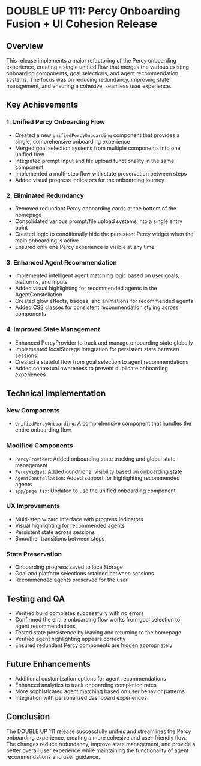 # DOUBLE UP 111: Percy Onboarding Fusion + UI Cohesion Release

## Overview
This release implements a major refactoring of the Percy onboarding experience, creating a single unified flow that merges the various existing onboarding components, goal selections, and agent recommendation systems. The focus was on reducing redundancy, improving state management, and ensuring a cohesive, seamless user experience.

## Key Achievements

### 1. Unified Percy Onboarding Flow
- Created a new `UnifiedPercyOnboarding` component that provides a single, comprehensive onboarding experience
- Merged goal selection systems from multiple components into one unified flow
- Integrated prompt input and file upload functionality in the same component
- Implemented a multi-step flow with state preservation between steps
- Added visual progress indicators for the onboarding journey

### 2. Eliminated Redundancy
- Removed redundant Percy onboarding cards at the bottom of the homepage
- Consolidated various prompt/file upload systems into a single entry point
- Created logic to conditionally hide the persistent Percy widget when the main onboarding is active
- Ensured only one Percy experience is visible at any time

### 3. Enhanced Agent Recommendation
- Implemented intelligent agent matching logic based on user goals, platforms, and inputs
- Added visual highlighting for recommended agents in the AgentConstellation
- Created glow effects, badges, and animations for recommended agents
- Added CSS classes for consistent recommendation styling across components

### 4. Improved State Management
- Enhanced PercyProvider to track and manage onboarding state globally
- Implemented localStorage integration for persistent state between sessions
- Created a stateful flow from goal selection to agent recommendations
- Added contextual awareness to prevent duplicate onboarding experiences

## Technical Implementation

### New Components
- `UnifiedPercyOnboarding`: A comprehensive component that handles the entire onboarding flow

### Modified Components
- `PercyProvider`: Added onboarding state tracking and global state management
- `PercyWidget`: Added conditional visibility based on onboarding state
- `AgentConstellation`: Added support for highlighting recommended agents
- `app/page.tsx`: Updated to use the unified onboarding component

### UX Improvements
- Multi-step wizard interface with progress indicators
- Visual highlighting for recommended agents
- Persistent state across sessions
- Smoother transitions between steps

### State Preservation
- Onboarding progress saved to localStorage
- Goal and platform selections retained between sessions
- Recommended agents preserved for the user

## Testing and QA
- Verified build completes successfully with no errors
- Confirmed the entire onboarding flow works from goal selection to agent recommendations
- Tested state persistence by leaving and returning to the homepage
- Verified agent highlighting appears correctly
- Ensured redundant Percy components are hidden appropriately

## Future Enhancements
- Additional customization options for agent recommendations
- Enhanced analytics to track onboarding completion rates
- More sophisticated agent matching based on user behavior patterns
- Integration with personalized dashboard experiences

## Conclusion
The DOUBLE UP 111 release successfully unifies and streamlines the Percy onboarding experience, creating a more cohesive and user-friendly flow. The changes reduce redundancy, improve state management, and provide a better overall user experience while maintaining the functionality of agent recommendations and user guidance. 